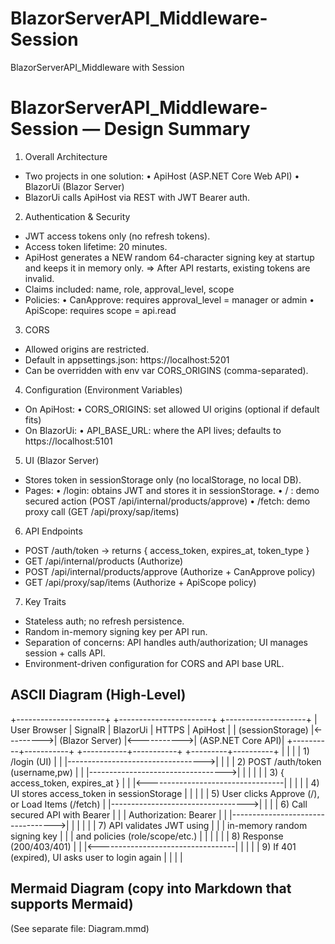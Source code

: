 # BlazorServerAPI_Middleware-Session
BlazorServerAPI_Middleware with Session 

BlazorServerAPI_Middleware-Session  — Design Summary
========================================

1) Overall Architecture
- Two projects in one solution:
  • ApiHost (ASP.NET Core Web API)
  • BlazorUi (Blazor Server)
- BlazorUi calls ApiHost via REST with JWT Bearer auth.

2) Authentication & Security
- JWT access tokens only (no refresh tokens).
- Access token lifetime: 20 minutes.
- ApiHost generates a NEW random 64-character signing key at startup and keeps it in memory only.
  => After API restarts, existing tokens are invalid.
- Claims included: name, role, approval_level, scope
- Policies:
  • CanApprove: requires approval_level = manager or admin
  • ApiScope: requires scope = api.read

3) CORS
- Allowed origins are restricted.
- Default in appsettings.json: https://localhost:5201
- Can be overridden with env var CORS_ORIGINS (comma-separated).

4) Configuration (Environment Variables)
- On ApiHost:
  • CORS_ORIGINS: set allowed UI origins (optional if default fits)
- On BlazorUi:
  • API_BASE_URL: where the API lives; defaults to https://localhost:5101

5) UI (Blazor Server)
- Stores token in sessionStorage only (no localStorage, no local DB).
- Pages:
  • /login: obtains JWT and stores it in sessionStorage.
  • /     : demo secured action (POST /api/internal/products/approve)
  • /fetch: demo proxy call (GET /api/proxy/sap/items)

6) API Endpoints
- POST /auth/token     -> returns { access_token, expires_at, token_type }
- GET  /api/internal/products               (Authorize)
- POST /api/internal/products/approve       (Authorize + CanApprove policy)
- GET  /api/proxy/sap/items                 (Authorize + ApiScope policy)

7) Key Traits
- Stateless auth; no refresh persistence.
- Random in-memory signing key per API run.
- Separation of concerns: API handles auth/authorization; UI manages session + calls API.
- Environment-driven configuration for CORS and API base URL.


ASCII Diagram (High-Level)
--------------------------

+----------------------+           +-----------------------+             +--------------------+
|      User Browser    |  SignalR  |     BlazorUi         |   HTTPS     |      ApiHost       |
|  (sessionStorage)    |<--------->|   (Blazor Server)    |<----------->|  (ASP.NET Core API)|
+----------+-----------+           +-----------+-----------+             +---------+----------+
           |                                   |                                   |
           | 1) /login (UI)                    |                                   |
           |---------------------------------->|                                   |
           |                                   | 2) POST /auth/token (username,pw) |
           |                                   |---------------------------------->|
           |                                   |                                   |
           |                                   | 3) { access_token, expires_at }   |
           |                                   |<----------------------------------|
           |                                   |                                   |
           | 4) UI stores access_token in sessionStorage                           |
           |                                   |                                   |
           | 5) User clicks Approve (/), or Load Items (/fetch)                    |
           |---------------------------------->|                                   |
           |                                   | 6) Call secured API with Bearer   |
           |                                   |   Authorization: Bearer <token>   |
           |                                   |---------------------------------->|
           |                                   |                                   |
           |                                   | 7) API validates JWT using        |
           |                                   |    in-memory random signing key   |
           |                                   |    and policies (role/scope/etc.) |
           |                                   |                                   |
           |                                   | 8) Response (200/403/401)         |
           |                                   |<----------------------------------|
           |                                   |                                   |
           | 9) If 401 (expired), UI asks user to login again                      |
           |                                   |                                   |


Mermaid Diagram (copy into Markdown that supports Mermaid)
----------------------------------------------------------
(See separate file: Diagram.mmd)

